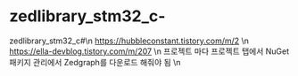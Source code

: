 # zedlibrary_stm32_c-
zedlibrary_stm32_c#\n
https://hubbleconstant.tistory.com/m/2 \n
https://ella-devblog.tistory.com/m/207 \n
프로젝트 마다 프로젝트 탭에서 NuGet패키지 관리에서 Zedgraph를 다운로드 해줘야 됨 \n
